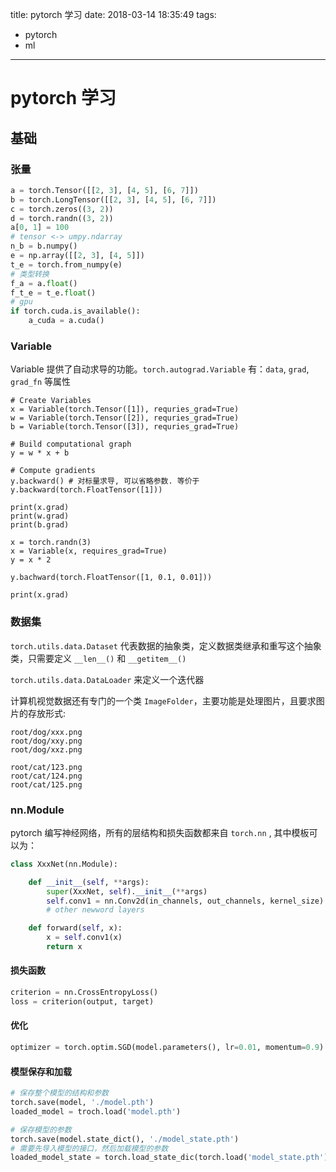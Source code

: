 title: pytorch 学习
date: 2018-03-14 18:35:49
tags:

- pytorch
- ml

----

# pytorch 学习



## 基础

### 张量

```python
a = torch.Tensor([[2, 3], [4, 5], [6, 7]])
b = torch.LongTensor([[2, 3], [4, 5], [6, 7]])
c = torch.zeros((3, 2))
d = torch.randn((3, 2))
a[0, 1] = 100
# tensor <-> umpy.ndarray
n_b = b.numpy()
e = np.array([[2, 3], [4, 5]])
t_e = torch.from_numpy(e)
# 类型转换
f_a = a.float()
f_t_e = t_e.float()
# gpu
if torch.cuda.is_available():
    a_cuda = a.cuda()
```

### Variable

Variable 提供了自动求导的功能。`torch.autograd.Variable` 有：`data`, `grad`, `grad_fn` 等属性

```
# Create Variables
x = Variable(torch.Tensor([1]), requries_grad=True)
w = Variable(torch.Tensor([2]), requries_grad=True)
b = Variable(torch.Tensor([3]), requries_grad=True)

# Build computational graph
y = w * x + b

# Compute gradients
y.backward() # 对标量求导, 可以省略参数. 等价于 y.backward(torch.FloatTensor([1]))

print(x.grad)
print(w.grad)
print(b.grad)
```

```
x = torch.randn(3)
x = Variable(x, requires_grad=True)
y = x * 2

y.bachward(torch.FloatTensor([1, 0.1, 0.01]))

print(x.grad)
```



### 数据集

`torch.utils.data.Dataset` 代表数据的抽象类，定义数据类继承和重写这个抽象类，只需要定义 `__len__()` 和 `__getitem__()`

`torch.utils.data.DataLoader` 来定义一个迭代器

计算机视觉数据还有专门的一个类 	`ImageFolder`，主要功能是处理图片，且要求图片的存放形式:

```
root/dog/xxx.png
root/dog/xxy.png
root/dog/xxz.png

root/cat/123.png
root/cat/124.png
root/cat/125.png
```

### nn.Module  

pytorch 编写神经网络，所有的层结构和损失函数都来自 `torch.nn` , 其中模板可以为：

```python
class XxxNet(nn.Module):

    def __init__(self, **args):
        super(XxxNet, self).__init__(**args)
        self.conv1 = nn.Conv2d(in_channels, out_channels, kernel_size)
        # other newword layers

    def forward(self, x):
        x = self.conv1(x)
        return x
```

#### 损失函数

```python
criterion = nn.CrossEntropyLoss()
loss = criterion(output, target)
```

#### 优化

```python
optimizer = torch.optim.SGD(model.parameters(), lr=0.01, momentum=0.9)
```

#### 模型保存和加载

```python
# 保存整个模型的结构和参数
torch.save(model, './model.pth')
loaded_model = troch.load('model.pth')

# 保存模型的参数
torch.save(model.state_dict(), './model_state.pth')
# 需要先导入模型的接口，然后加载模型的参数
loaded_model_state = torch.load_state_dic(torch.load('model_state.pth'))

```





































